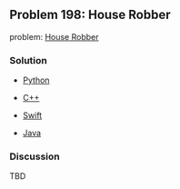 ## Problem 198: House Robber

problem: [House Robber](https://leetcode.com/problems/house-robber/)

### Solution

- [Python](../python/problem198.py)

- [C++](../cpp/problem198.cpp)

- [Swift](../swift/problem198.swift)

- [Java](../java/problem198.java)

### Discussion

TBD

